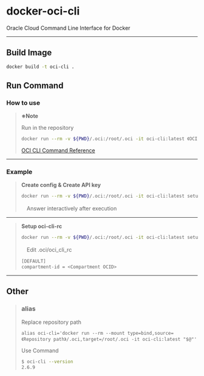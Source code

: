 # docker-oci-cli

Oracle Cloud Command Line Interface for Docker

---

## Build Image

```bash
docker build -t oci-cli .
```

## Run Command

### How to use

> **※Note**
>
> Run in the repository
>
> ```bash
> docker run --rm -v ${PWD}/.oci:/root/.oci -it oci-cli:latest 《OCI CLI Command》
>```
>
> [OCI CLI Command Reference](https://docs.cloud.oracle.com/iaas/tools/oci-cli/latest/oci_cli_docs/)
>

---

### Example

> **Create config & Create API key**
>
> ```bash
> docker run --rm -v ${PWD}/.oci:/root/.oci -it oci-cli:latest setup config
> ```
>
>　Answer interactively after execution
>

---

> **Setup oci-cli-rc**
>
> ```bash
> docker run --rm -v ${PWD}/.oci:/root/.oci -it oci-cli:latest setup oci-cli-rc
> ```
>
>　Edit .oci/oci_cli_rc
>
> ```bash
> [DEFAULT]
> compartment-id = <Compartment OCID>
> ```

---

## Other

> ### alias
>
> Replace repository path
>
> ```bash:bashrc
> alias oci-cli='docker run --rm --mount type=bind,source=《Repository path》/.oci,target=/root/.oci -it oci-cli:latest "$@"'
> ```
>
> Use Command
>
> ```bash
> $ oci-cli --version
> 2.6.9
> ```
